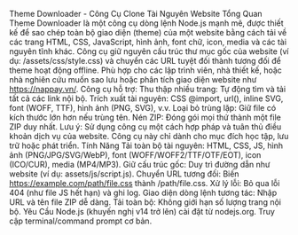 Theme Downloader - Công Cụ Clone Tài Nguyên Website
Tổng Quan
Theme Downloader là một công cụ dòng lệnh Node.js mạnh mẽ, được thiết kế để sao chép toàn bộ giao diện (theme) của một website bằng cách tải về các trang HTML, CSS, JavaScript, hình ảnh, font chữ, icon, media và các tài nguyên tĩnh khác. Công cụ giữ nguyên cấu trúc thư mục gốc của website (ví dụ: /assets/css/style.css) và chuyển các URL tuyệt đối thành tương đối để theme hoạt động offline. Phù hợp cho các lập trình viên, nhà thiết kế, hoặc nhà nghiên cứu muốn sao lưu hoặc phân tích giao diện website như https://nappay.vn/.
Công cụ hỗ trợ:
Thu thập nhiều trang: Tự động tìm và tải tất cả các link nội bộ.
Trích xuất tài nguyên: CSS @import, url(), inline SVG, font (WOFF, TTF), hình ảnh (PNG, SVG), v.v.
Loại bỏ trùng lặp: Giữ file có kích thước lớn hơn nếu trùng tên.
Nén ZIP: Đóng gói mọi thứ thành một file ZIP duy nhất.
Lưu ý: Sử dụng công cụ một cách hợp pháp và tuân thủ điều khoản dịch vụ của website. Công cụ này chỉ dành cho mục đích học tập, lưu trữ hoặc phát triển.
Tính Năng
Tải toàn bộ tài nguyên: HTML, CSS, JS, hình ảnh (PNG/JPG/SVG/WebP), font (WOFF/WOFF2/TTF/OTF/EOT), icon (ICO/CUR), media (MP4/MP3).
Giữ cấu trúc gốc: Duy trì đường dẫn như website (ví dụ: assets/js/script.js).
Chuyển URL tương đối: Biến https://example.com/path/file.css thành /path/file.css.
Xử lý lỗi: Bỏ qua lỗi 404 (như file JS hết hạn) và ghi log.
Giao diện dòng lệnh tương tác: Nhập URL và tên file ZIP dễ dàng.
Tải toàn bộ: Không giới hạn số lượng trang nội bộ.
Yêu Cầu
Node.js (khuyến nghị v14 trở lên) cài đặt từ nodejs.org.
Truy cập terminal/command prompt cơ bản.